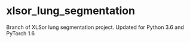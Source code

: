# xlsor_lung_segmentation
Branch of XLSor lung segmentation project. Updated for Python 3.6 and PyTorch 1.6
